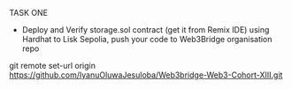 TASK ONE

- Deploy and Verify storage.sol contract (get it from Remix IDE) using Hardhat to Lisk Sepolia, push your code to Web3Bridge organisation repo 




git remote set-url origin https://github.com/IyanuOluwaJesuloba/Web3bridge-Web3-Cohort-XIII.git